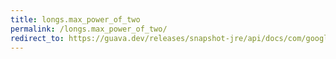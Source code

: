 ```yaml
---
title: longs.max_power_of_two
permalink: /longs.max_power_of_two/
redirect_to: https://guava.dev/releases/snapshot-jre/api/docs/com/google/common/primitives/Longs.html#MAX_POWER_OF_TWO
---
```

